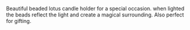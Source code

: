 Beautiful beaded lotus candle holder for a special occasion.
when lighted the beads reflect the light and create a magical surrounding. Also perfect for gifting.